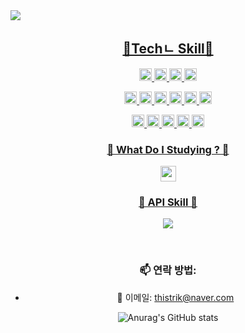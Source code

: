 <img src="https://capsule-render.vercel.app/api?type=waving&color=auto&height=300&section=header&text=Kwon's%20%20github&fontSize=60&animation=fadeIn&fontAlignY=38&desc=Whoever%20knocks%20persistently,%20ends%20by%20entering.&descAlignY=51&descAlign=62">
<p align='center'>
<a href="#demo">
<h2 align='center'>🔨Techㄴ Skill🔨</h2>
<p align='center'>
<img src="https://img.shields.io/badge/Java-007396?style=flat&amp;logo=Conda-Forge&amp;logoColor=white" style="height: 20px;">
<img src="https://img.shields.io/badge/Springboot-6DB33F?style=flat&amp;logo=SpringBoot&amp;logoColor=white" style="height: 20px;">
<img src="https://img.shields.io/badge/Spring%20Security-6DB33F?style=flat&logo=Spring-Security&logoColor=white" style="height: 20px;">
<img src="https://img.shields.io/badge/Spring-6DB33F?style=flat&amp;logo=Spring&amp;logoColor=white" style="height: 20px;">
</p>
<p align='center'>
<img src="https://img.shields.io/badge/PostgreSQL-336791?style=for-the-badge&logo=postgresql&logoColor=white" style="height: 20px;">
<img src="https://img.shields.io/badge/MySQL-333664?style=flat-square&amp;logo=mysql&amp;logoColor=white" style="height: 20px;">
<img src="https://img.shields.io/badge/Mybatis-000000?style=flat&amp;logo=Fluentd&amp;logoColor=white" style="height: 20px;">
<img src="https://img.shields.io/badge/Docker-1572B6?style=flat-square&amp;logo=Docker&amp;logoColor=white" style="height: 20px;">
<img src="https://img.shields.io/badge/Redis-DB3552?style=flat-square&amp;logo=redis&amp;logoColor=white" style="height: 20px;">
<img src="https://img.shields.io/badge/Nginx-11B48A?style=flat-square&amp;logo=Nginx&amp;logoColor=white" style="height: 20px;">
</p>
<p align='center'>
<img src="https://camo.githubusercontent.com/363dc2ba626865952e5e9ca0852f5431ec9084a5bf7471bfc72974b41cc58a8d/68747470733a2f2f696d672e736869656c64732e696f2f62616467652f4a50412d3644423333463f7374796c653d666c6174266c6f676f3d52784442266c6f676f436f6c6f723d7768697465" height="20" data-canonical-src="https://img.shields.io/badge/JPA-6DB33F?style=flat&amp;logo=RxDB&amp;logoColor=white" style="max-width: 100%;">
<img src="https://img.shields.io/badge/Amazon%20S3-ffb13b?style=flat-square&amp;logo=Amazon%20S3&amp;logoColor=white" style="height: 20px;">
<img src="https://img.shields.io/badge/Amazon%20RDS-FF9900?style=for-the-badge&logo=amazon&logoColor=white" style="height: 20px;">
<img src="https://camo.githubusercontent.com/674767218ae6aae18b4fedb4316231ce0fcc386907f50bce6f286f605fac23eb/68747470733a2f2f696d672e736869656c64732e696f2f62616467652f616d617a6f6e6563322d4646393930303f7374796c653d666f722d7468652d6261646765266c6f676f3d616d617a6f6e656332266c6f676f436f6c6f723d7768697465" data-canonical-src="https://img.shields.io/badge/amazonec2-FF9900?style=for-the-badge&amp;logo=amazonec2&amp;logoColor=white" style="height: 20px;">
<img src="https://img.shields.io/badge/Jenkins-D24939.svg?&style=for-the-badge&logo=jenkins&logoColor=white" style="height: 20px;">
</p>
<h3 align='center'>🔨 What Do I Studying ?  🔨 </h3>
<p align='center'>
<img src="https://img.shields.io/badge/Kubernetes-326ce5.svg?&style=for-the-badge&logo=kubernetes&logoColor=white" style="height:25px;">
</p>
<h3 align='center'>🔌 API Skill 🔌</h3>
<p align='center'>
<img src="https://camo.githubusercontent.com/fe23264d734492dc366d97ea7f2284ece64a4ba15eaaa94bbc7ab1ab439fbbd1/68747470733a2f2f696d672e736869656c64732e696f2f62616467652f4b616b616f4150492d4646434430303f7374796c653d666c6174266c6f676f3d6b616b616f266c6f676f436f6c6f723d7768697465" data-canonical-src="https://img.shields.io/badge/KakaoAPI-FFCD00?style=flat&amp;logo=kakao&amp;logoColor=white" style="max-width: 100%;">
</p>
</a>
</p>

   
  <br>

<div align="center">

### 📫 연락 방법:
- 📧 이메일: thistrik@naver.com

![Anurag's GitHub stats](https://github-readme-stats.vercel.app/api?username=kwonjonny&theme=synthwave)

</div>
